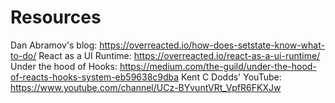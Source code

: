 # Resources
Dan Abramov's blog: https://overreacted.io/how-does-setstate-know-what-to-do/
React as a UI Runtime: https://overreacted.io/react-as-a-ui-runtime/
Under the hood of Hooks: https://medium.com/the-guild/under-the-hood-of-reacts-hooks-system-eb59638c9dba
Kent C Dodds' YouTube: https://www.youtube.com/channel/UCz-BYvuntVRt_VpfR6FKXJw
